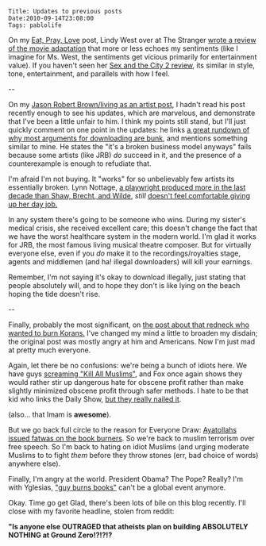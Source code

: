     Title: Updates to previous posts
    Date:2010-09-14T23:08:00
    Tags: pablolife

On my [Eat, Pray, Love][1] post, Lindy West over at The Stranger
[wrote a review of the movie adaptation][2] that more or less echoes my sentiments
(like I imagine for Ms. West, the sentiments get vicious primarily for
entertainment value). If you haven't seen her [Sex and the City 2 review][3],
its similar in style, tone, entertainment, and parallels with how I feel.

--

<!-- more -->

On my [Jason Robert Brown/living as an artist post][4], I hadn't read his post
recently enough to see his updates, which are marvelous, and demonstrate that
I've been a little unfair to him. I think my points still stand, but I'll just
quickly comment on one point in the updates: he links [a great rundown of why
most arguments for downloading are bunk][5], and mentions something similar to
mine. He states the "it's a broken business model anyways" fails because some
artists (like JRB) _do_ succeed in it, and the presence of a counterexample is
enough to refudiate that.

I'm afraid I'm not buying. It "works" for so unbelievably few artists its
essentially broken. Lynn Nottage, [a playwright produced more in the last
decade than Shaw, Brecht, and Wilde][6], _still_ [doesn't feel comfortable
giving up her day job.][7]

In any system there's going to be someone who wins. During my sister's medical
crisis, she received excellent care; this doesn't change the fact that we have
the worst healthcare system in the modern world. I'm glad it works for JRB,
the most famous living musical theatre composer. But for virtually everyone
else, even if you _do_ make it to the recordings/royalties stage, agents and
middlemen (and ha! illegal downloaders) will kill your earnings.

Remember, I'm not saying it's okay to download illegally, just stating that
people absolutely will, and to hope they don't is like lying on the beach
hoping the tide doesn't rise.

--

Finally, probably the most significant, on [the post about that redneck who
wanted to burn Korans.][8] I've changed my mind a little to broaden my
disdain; the original post was mostly angry at him and Americans. Now I'm just
mad at pretty much everyone.

Again, let there be no confusions: we're being a bunch of idiots here. We have
guys [screaming "Kill All Muslims"][9], and Fox once again shows they would
rather stir up dangerous hate for obscene profit rather than make slightly
minimized obscene profit through safer methods. I hate to be that kid who
links the Daily Show,
[but they really nailed it](http://www.thedailyshow.com/watch/mon-september-13-2010/islamophobiapalooza).

(also... that Imam is **awesome**).

But we go back full circle to the reason for Everyone Draw: [Ayatollahs issued
fatwas on the book burners][10]. So we're back to muslim terrorism over free
speech. So I'm back to hating on idiot Muslims (and urging moderate Muslims to
to fight _them_ before they throw stones (err, bad choice of words) anywhere
else).

Finally, I'm angry at the world. President Obama? The Pope? Really? I'm with
Yglesias, ["guy burns books"][11] can't be a global event anymore.

Okay. Time go get Glad, there's been lots of bile on this blog recently. I'll
close with my favorite headline, stolen from reddit:

**"Is anyone else OUTRAGED that atheists plan on building ABSOLUTELY NOTHING
at Ground Zero!?!?!?**


   [1]: /2010/08/life-isnt-fair-and-eat-pray-love.html
   [2]: http://slog.thestranger.com/slog/archives/2010/09/14/pay-sit-barf
   [3]: http://www.thestranger.com/seattle/burkas-and-birkins/Content?oid=4132715
   [4]: /2010/08/making-living-being-artist.html
   [5]: http://www.digitalsociety.org/2010/07/jason-robert-brown-debates-rationalization-of-theft/
   [6]: http://www.thestranger.com/slog/archives/2010/01/12/what-audiences-want-to-watch&view=comments
   [7]: http://slog.thestranger.com/slog/archives/2010/06/23/arena-stage-in-washington-dc-puts-playwrights-on-the-payroll
   [8]: /2010/09/life-updatebook-burning.html
   [9]: http://www.youtube.com/watch?v=VoCAbieZj1w
   [10]: http://www.businessweek.com/news/2010-09-13/iran-ayatollahs-issue-fatwas-against-koran-burners.html
   [11]: http://yglesias.thinkprogress.org/2010/09/on-koran-burning/
